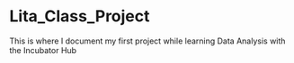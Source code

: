 # Lita_Class_Project
This is where I document my first project while learning Data Analysis with the Incubator Hub
